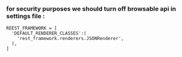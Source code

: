 ### for security purposes we should turn off browsable api in settings file :
```
REEST_FRAMEWORK = [
  'DEFAULT_RENDERER_CLASSES':(
    'rest_framework.renderers.JSONRenderer',
  ),  
]
```
